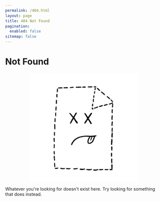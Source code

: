 ```yaml
---
permalink: /404.html
layout: page
title: 404 Not Found
pagination: 
  enabled: false
sitemap: false
---
```


# Not Found

<img style="display: block; margin: 0 auto; width: 70%" src="/assets/img/404.jpg" />

Whatever you're looking for doesn't exist here. Try looking for something that does instead.